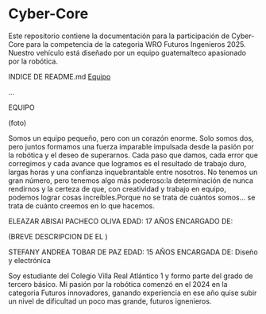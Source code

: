 # Cyber-Core

Este repositorio contiene la documentación para la participación de Cyber-Core para la competencia de la categoria WRO Futuros 
Ingenieros 2025. Nuestro vehículo está diseñado por un equipo guatemalteco apasionado por la robótica.


INDICE DE README.md
[Equipo](#equipo)

...








EQUIPO


(foto)




Somos un equipo pequeño, pero con un corazón enorme. Solo somos dos, pero juntos formamos una fuerza imparable impulsada desde la 
pasión por la robótica y el deseo de superarnos. Cada paso que damos, cada error que corregimos y cada avance que logramos es el 
resultado de trabajo duro, largas horas y una confianza inquebrantable entre nosotros. No tenemos un gran número, pero tenemos algo 
más poderoso:la determinación de nunca rendirnos y la certeza de que, con creatividad y trabajo en equipo, podemos lograr cosas 
increíbles.Porque no se trata de cuántos somos… se trata de cuánto creemos en lo que hacemos.


ELEAZAR ABISAI PACHECO OLIVA
 EDAD: 17 AÑOS
 ENCARGADO DE:


 (BREVE DESCRIPCION DE EL )






 STEFANY ANDREA TOBAR DE PAZ
   EDAD: 15 AÑOS
   ENCARGADA DE: Diseño y electrónica

   Soy estudiante del Colegio Villa Real Atlántico 1 y formo parte del grado de tercero básico.
   Mi pasión por la robótica comenzó en el 2024 en la categoria Futuros innovadores, ganando experiencia en ese año quise subir un 
   nivel de dificultad un poco mas grande, futuros ignenieros.
   






